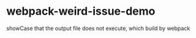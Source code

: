 # webpack-weird-issue-demo
showCase that  the output file does not execute, which build by webpack 

